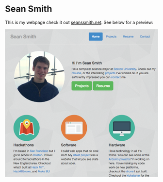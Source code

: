 Sean Smith
============

This is my webpage check it out [seanssmith.net](http://seanssmith.net). See below for a preview:

![alt tag](https://raw.githubusercontent.com/sean-smith/sean-smith.github.io/master/img/frontpage.png)
